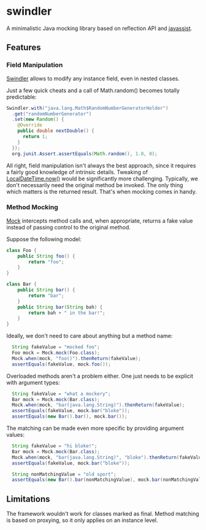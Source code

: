 # swindler
A minimalistic Java mocking library based on reflection API and [javassist](http://www.javassist.org).

## Features

### Field Manipulation

[Swindler](./src/main/java/org/zezutom/swindler/Swindler.java) allows to modify any instance field, even in nested classes.

Just a few quick cheats and a call of Math.random() becomes totally predictable:
```java
Swindler.with("java.lang.Math$RandomNumberGeneratorHolder")
  .get("randomNumberGenerator")
  .set(new Random() {
    @Override
    public double nextDouble() {
      return 1;
    }
  });
  org.junit.Assert.assertEquals(Math.random(), 1.0, 0);
```

All right, field manipulation isn't always the best approach, since it requires a fairly good knowledge of intrinsic details. 
Tweaking of [LocalDateTime.now()](http://docs.oracle.com/javase/8/docs/api/java/time/LocalDateTime.html#now--) would be significantly more challenging. Typically, we don't necessarily need the original
method be invoked. The only thing which matters is the returned result. That's when mocking comes in handy.

### Method Mocking

[Mock](./src/main/java/org/zezutom/swindler/Mock.java) intercepts method calls and, when appropriate, returns a fake value instead of passing control to the original method.

Suppose the following model:
```java
class Foo {
    public String foo() {
        return "foo";
    }
}

class Bar {
    public String bar() {
        return "bar";
    }
    public String bar(String bah) {
        return bah + " in the bar!";
    }
}
```

Ideally, we don't need to care about anything but a method name:
```java
  String fakeValue = "mocked foo";
  Foo mock = Mock.mock(Foo.class);
  Mock.when(mock, "foo()").thenReturn(fakeValue);
  assertEquals(fakeValue, mock.foo());
```

Overloaded methods aren't a problem either. One just needs to be explicit with argument types:
```java
  String fakeValue = "what a mockery";
  Bar mock = Mock.mock(Bar.class);
  Mock.when(mock, "bar(java.lang.String)").thenReturn(fakeValue);
  assertEquals(fakeValue, mock.bar("bloke"));
  assertEquals(new Bar().bar(), mock.bar());
```

The matching can be made even more specific by providing argument values:
```java
  String fakeValue = "hi bloke!";
  Bar mock = Mock.mock(Bar.class);
  Mock.when(mock, "bar(java.lang.String)", "bloke").thenReturn(fakeValue);
  assertEquals(fakeValue, mock.bar("bloke"));

  String nonMatchingValue = "old sport";
  assertEquals(new Bar().bar(nonMatchingValue), mock.bar(nonMatchingValue));
```
## Limitations
The framework wouldn't work for classes marked as final. Method matching is based on proxying, so it only applies on an instance level. 
